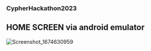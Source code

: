 ### CypherHackathon2023

## HOME SCREEN via android emulator
![Screenshot_1674630959](https://user-images.githubusercontent.com/76392469/214502653-e79223b6-ec7e-4288-9a09-652d9ee32b2b.png)
